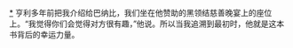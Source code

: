 [*](14_Chapter_Five_Connect_.xhtml#footnote-008-backlink) 亨利多年前把我介绍给巴纳比，我们坐在他赞助的黑领结慈善晚宴上的座位上。“我觉得你们会觉得对方很有趣，”他说。所以当我追溯到最初时，他就是这本书背后的幸运力量。
